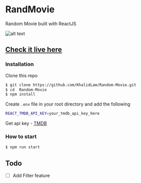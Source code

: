 # RandMovie
Random Movie built with ReactJS

![alt text](https://github.com/KhalidLam/Random-Movie/blob/master/screenshot.jpg?raw=true)

## [Check it live here](https://khalidlam.github.io/Random-Movie/)


### Installation

Clone this repo

```sh
$ git clone https://github.com/KhalidLam/Random-Movie.git
$ cd  Random-Movie
$ npm install
```

Create `.env` file in your root directory and add the following

```sh
REACT_TMDB_API_KEY=your_tmdb_api_key_here
```
Get api key -
[TMDB](https://www.themoviedb.org/)

### How to start
```sh
$ npm run start
```

## Todo

- [ ] Add Filter feature
